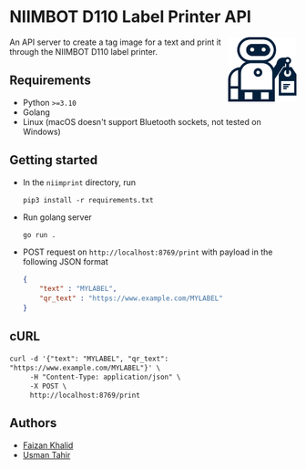 # NIIMBOT D110 Label Printer API

<img align="right" src="https://github.com/datumbrain/niimbot-d110-api/raw/master/docs/niimbot.png" width="120">

An API server to create a tag image for a text and print it through the NIIMBOT D110 label printer.

## Requirements

- Python `>=3.10`
- Golang
- Linux (macOS doesn't support Bluetooth sockets, not tested on Windows)

## Getting started

- In the `niimprint` directory, run

    ```shell
    pip3 install -r requirements.txt
    ```

- Run golang server

    ```shell
    go run .
    ```

- POST request on `http://localhost:8769/print` with payload in the following JSON format

    ```json
    {
        "text" : "MYLABEL",
        "qr_text" : "https://www.example.com/MYLABEL"
    }
    ```

## cURL

```shell
curl -d '{"text": "MYLABEL", "qr_text": "https://www.example.com/MYLABEL"}' \
     -H "Content-Type: application/json" \
     -X POST \
     http://localhost:8769/print
```

## Authors

- [Faizan Khalid](https://github.com/IamFaizanKhalid)
- [Usman Tahir](https://github.com/UsmanT2000)
